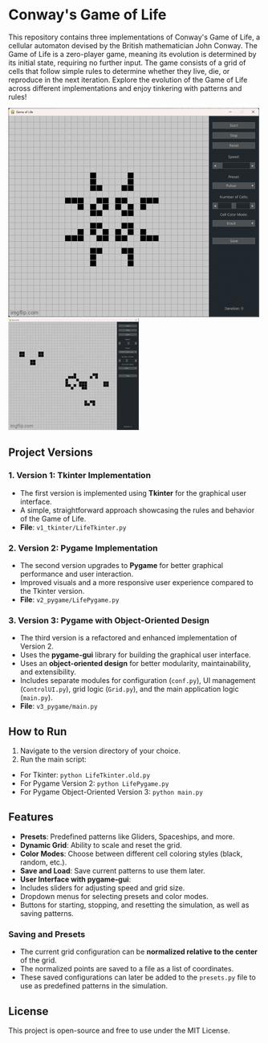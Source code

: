 # Conway's Game of Life

This repository contains three implementations of Conway's Game of Life, a cellular automaton devised by the British mathematician John Conway. The Game of Life is a zero-player game, meaning its evolution is determined by its initial state, requiring no further input. The game consists of a grid of cells that follow simple rules to determine whether they live, die, or reproduce in the next iteration.
Explore the evolution of the Game of Life across different implementations and enjoy tinkering with patterns and rules!

![Game of Life Simulation](/pulsar.gif)
![Game of Life Simulation](/glider_gun.gif)

## Project Versions

### 1. Version 1: Tkinter Implementation
- The first version is implemented using **Tkinter** for the graphical user interface.
- A simple, straightforward approach showcasing the rules and behavior of the Game of Life.
- **File**: `v1_tkinter/LifeTkinter.py`

### 2. Version 2: Pygame Implementation
- The second version upgrades to **Pygame** for better graphical performance and user interaction.
- Improved visuals and a more responsive user experience compared to the Tkinter version.
- **File**: `v2_pygame/LifePygame.py`

### 3. Version 3: Pygame with Object-Oriented Design
- The third version is a refactored and enhanced implementation of Version 2.
- Uses the **pygame-gui** library for building the graphical user interface.
- Uses an **object-oriented design** for better modularity, maintainability, and extensibility.
- Includes separate modules for configuration (`conf.py`), UI management (`ControlUI.py`), grid logic (`Grid.py`), and the main application logic (`main.py`).
- **File**: `v3_pygame/main.py`



## How to Run

1. Navigate to the version directory of your choice.
2. Run the main script:
 - For Tkinter: `python LifeTkinter.old.py`
 - For Pygame Version 2: `python LifePygame.py`
 - For Pygame Object-Oriented Version 3: `python main.py`

## Features

- **Presets**: Predefined patterns like Gliders, Spaceships, and more.
- **Dynamic Grid**: Ability to scale and reset the grid.
- **Color Modes**: Choose between different cell coloring styles (black, random, etc.).
- **Save and Load**: Save current patterns to use them later.
- **User Interface with pygame-gui**:
- Includes sliders for adjusting speed and grid size.
- Dropdown menus for selecting presets and color modes.
- Buttons for starting, stopping, and resetting the simulation, as well as saving patterns.

### Saving and Presets
- The current grid configuration can be **normalized relative to the center** of the grid. 
- The normalized points are saved to a file as a list of coordinates.
- These saved configurations can later be added to the `presets.py` file to use as predefined patterns in the simulation.



## License

This project is open-source and free to use under the MIT License.
